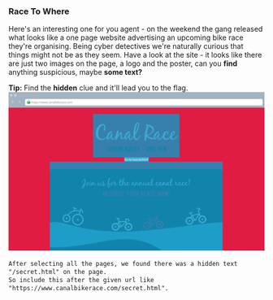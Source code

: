 ### Race To Where
Here's an interesting one for you agent - on the weekend the gang released what looks like a one page website advertising an upcoming bike race they're organising. Being cyber detectives we're naturally curious that things might not be as they seem. Have a look at the site - it looks like there are just two images on the page, a logo and the poster, can you **find** anything suspicious, maybe **some text?**

**Tip:** Find the **hidden** clue and it'll lead you to the flag.
![image](img/c04image.png)

```
After selecting all the pages, we found there was a hidden text "/secret.html" on the page.
So include this after the given url like "https://www.canalbikerace.com/secret.html".
```
